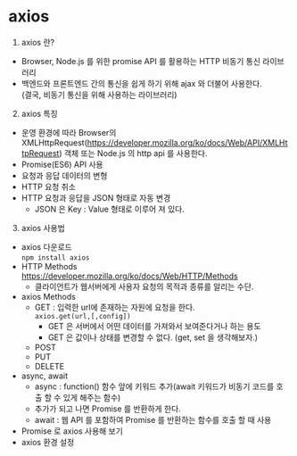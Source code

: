 <h1>axios</h1>

1. axios 란?

-   Browser, Node.js 를 위한 promise API 를 활용하는 HTTP 비동기 통신 라이브러리
-   백엔드와 프론트엔드 간의 통신을 쉽게 하기 위해 ajax 와 더불어 사용한다.  
    (결국, 비동기 통신을 위해 사용하는 라이브러리)

2. axios 특징

-   운영 환경에 따라 Browser의 XMLHttpRequest(https://developer.mozilla.org/ko/docs/Web/API/XMLHttpRequest) 객체 또는 Node.js 의 http api 를 사용한다.
-   Promise(ES6) API 사용
-   요청과 응답 데이터의 변형
-   HTTP 요청 취소
-   HTTP 요청과 응답을 JSON 형태로 자동 변경
    -   JSON 은 Key : Value 형태로 이루어 져 있다.

3. axios 사용법

-   axios 다운로드  
    `npm install axios`
-   HTTP Methods  
    https://developer.mozilla.org/ko/docs/Web/HTTP/Methods
    -   클라이언트가 웹서버에게 사용자 요청의 목적과 종류를 알리는 수단.
-   axios Methods
    -   GET : 입력한 url에 존재하는 자원에 요청을 한다.  
        `axios.get(url,[,config])`
        -   GET 은 서버에서 어떤 데이터를 가져와서 보여준다거나 하는 용도
        -   GET 은 값이나 상태를 변경할 수 없다. (get, set 을 생각해보자.)
    -   POST
    -   PUT
    -   DELETE
-   async, await
    -   async : function() 함수 앞에 키워드 추가(await 키워드가 비동기 코드를 호출 할 수 있게 해주는 함수)
    -   추가가 되고 나면 Promise 를 반환하게 한다.
    -   await : 웹 API 를 포함하여 Promise 를 반환하는 함수를 호출 할 때 사용
-   Promise 로 axios 사용해 보기
-   axios 환경 설정
